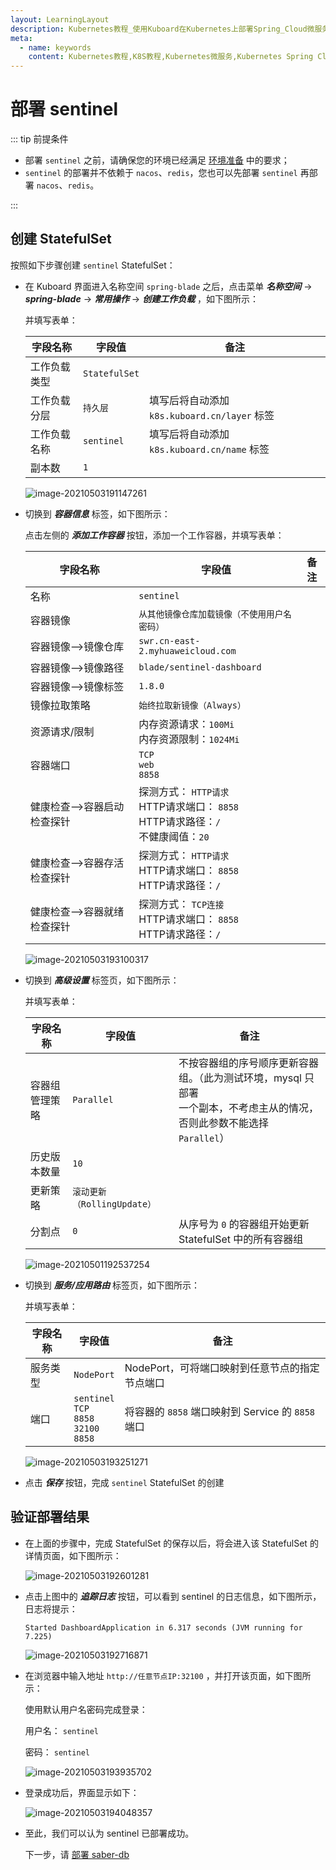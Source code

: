 ```yaml
---
layout: LearningLayout
description: Kubernetes教程_使用Kuboard在Kubernetes上部署Spring_Cloud微服务平台SpringBlade
meta:
  - name: keywords
    content: Kubernetes教程,K8S教程,Kubernetes微服务,Kubernetes Spring Cloud
---
```


# 部署 sentinel

<AdSenseTitle/>

::: tip 前提条件

* 部署 `sentinel` 之前，请确保您的环境已经满足 [环境准备](../prepare/prepare.html) 中的要求；
* `sentinel` 的部署并不依赖于 `nacos`、`redis`，您也可以先部署 `sentinel` 再部署 `nacos`、`redis`。

:::

## 创建 StatefulSet

按照如下步骤创建 `sentinel` StatefulSet：

* 在 Kuboard 界面进入名称空间 `spring-blade` 之后，点击菜单 ***名称空间*** -> ***spring-blade*** -> ***常用操作*** -> ***创建工作负载*** ，如下图所示：

  并填写表单：

  | 字段名称     | 字段值        | 备注                                         |
  | ------------ | ------------- | -------------------------------------------- |
  | 工作负载类型 | `StatefulSet` |                                              |
  | 工作负载分层 | `持久层`      | 填写后将自动添加 `k8s.kuboard.cn/layer` 标签 |
  | 工作负载名称 | `sentinel`       | 填写后将自动添加 `k8s.kuboard.cn/name` 标签  |
  | 副本数       | `1`           |                                              |

  ![image-20210503191147261](./m-sentinel.assets/image-20210503191147261.png)

* 切换到 ***容器信息*** 标签，如下图所示：

  点击左侧的 ***添加工作容器*** 按钮，添加一个工作容器，并填写表单：

  | 字段名称                    | 字段值                                                       | 备注 |
  | --------------------------- | ------------------------------------------------------------ | ---- |
  | 名称                        | `sentinel`                                                   |      |
  | 容器镜像                    | `从其他镜像仓库加载镜像（不使用用户名密码）`                 |      |
  | 容器镜像-->镜像仓库         | `swr.cn-east-2.myhuaweicloud.com`                            |      |
  | 容器镜像-->镜像路径         | `blade/sentinel-dashboard`                                   |      |
  | 容器镜像-->镜像标签         | `1.8.0`                                                      |      |
  | 镜像拉取策略                | `始终拉取新镜像（Always）`                                   |      |
  | 资源请求/限制               | 内存资源请求：`100Mi`<br />内存资源限制：`1024Mi`            |      |
  | 容器端口                    | `TCP`<br />`web`<br />`8858`                                 |      |
  | 健康检查-->容器启动检查探针 | 探测方式： `HTTP请求`<br />HTTP请求端口： `8858`<br />HTTP请求路径：`/`<br />不健康阈值：`20` |      |
  | 健康检查-->容器存活检查探针 | 探测方式： `HTTP请求`<br />HTTP请求端口： `8858`<br />HTTP请求路径：`/` |      |
  | 健康检查-->容器就绪检查探针 | 探测方式： `TCP连接`<br />HTTP请求端口： `8858`<br />HTTP请求路径：`/` |      |

  ![image-20210503193100317](./m-sentinel.assets/image-20210503193100317.png)

  


* 切换到 ***高级设置*** 标签页，如下图所示：

  并填写表单：

  | 字段名称       | 字段值                      | 备注                                                         |
  | -------------- | --------------------------- | ------------------------------------------------------------ |
  | 容器组管理策略 | `Parallel`                  | 不按容器组的序号顺序更新容器组。（此为测试环境，mysql 只部署<br />一个副本，不考虑主从的情况，否则此参数不能选择  `Parallel`） |
  | 历史版本数量   | `10`                        |                                                              |
  | 更新策略       | `滚动更新（RollingUpdate）` |                                                              |
  | 分割点         | `0`                         | 从序号为 `0` 的容器组开始更新 StatefulSet 中的所有容器组     |

  ![image-20210501192537254](./m-redis.assets/image-20210501192537254.png)



* 切换到 ***服务/应用路由*** 标签页，如下图所示：

  并填写表单：

  | 字段名称 | 字段值                                                     | 备注                                              |
  | -------- | ---------------------------------------------------------- | ------------------------------------------------- |
  | 服务类型 | `NodePort`                                                 | NodePort，可将端口映射到任意节点的指定节点端口    |
  | 端口     | `sentinel`<br />`TCP`<br />`8858`<br />`32100`<br />`8858` | 将容器的 `8858` 端口映射到 Service 的 `8858` 端口 |

  ![image-20210503193251271](./m-sentinel.assets/image-20210503193251271.png)



* 点击 ***保存*** 按钮，完成 `sentinel` StatefulSet 的创建



## 验证部署结果

* 在上面的步骤中，完成 StatefulSet 的保存以后，将会进入该 StatefulSet 的详情页面，如下图所示：

  ![image-20210503192601281](./m-sentinel.assets/image-20210503192601281.png)



* 点击上图中的 ***追踪日志*** 按钮，可以看到 sentinel 的日志信息，如下图所示，日志将提示：

  ```
  Started DashboardApplication in 6.317 seconds (JVM running for 7.225)
  ```

  ![image-20210503192716871](./m-sentinel.assets/image-20210503192716871.png)

* 在浏览器中输入地址 `http://任意节点IP:32100` ，并打开该页面，如下图所示：
  
  使用默认用户名密码完成登录：
  
  用户名： `sentinel`
  
  密码： `sentinel`

  ![image-20210503193935702](./m-sentinel.assets/image-20210503193935702.png)

* 登录成功后，界面显示如下：

  ![image-20210503194048357](./m-sentinel.assets/image-20210503194048357.png)

* 至此，我们可以认为 sentinel 已部署成功。

  下一步，请 [部署 saber-db](./m-saber-db.html)